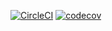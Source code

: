 [![CircleCI](https://dl.circleci.com/status-badge/img/gh/NKaramichael/Design-Project/tree/circleCI.svg?style=svg)](https://dl.circleci.com/status-badge/redirect/gh/NKaramichael/Design-Project/tree/circleCI)
[![codecov](https://codecov.io/gh/NKaramichael/Design-Project/branch/main/graph/badge.svg?token=4HW9JKQLL7)](https://codecov.io/gh/NKaramichael/Design-Project)
